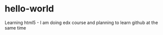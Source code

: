 # hello-world
Learning html5 - 
I am doing edx course and planning to learn github at the same time 
